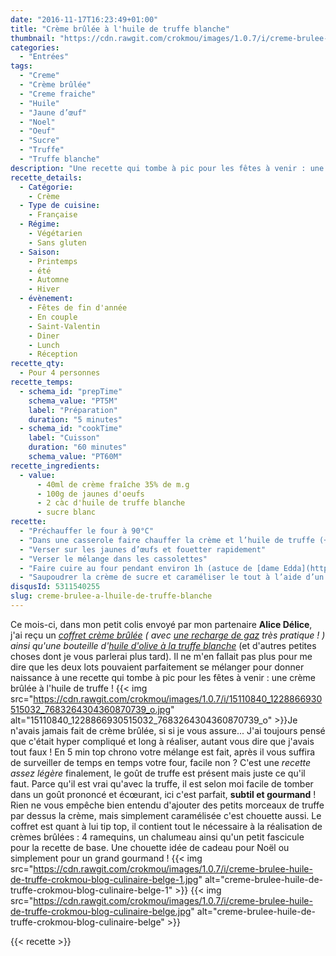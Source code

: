 ```yaml
---
date: "2016-11-17T16:23:49+01:00"
title: "Crème brûlée à l'huile de truffe blanche"
thumbnail: "https://cdn.rawgit.com/crokmou/images/1.0.7/i/creme-brulee-huile-de-truffe-crokmou-blog-culinaire-belge.gif"
categories:
  - "Entrées"
tags:
  - "Creme"
  - "Crème brûlée"
  - "Creme fraiche"
  - "Huile"
  - "Jaune d’œuf"
  - "Noel"
  - "Oeuf"
  - "Sucre"
  - "Truffe"
  - "Truffe blanche"
description: "Une recette qui tombe à pic pour les fêtes à venir : une crème brûlée à l'huile de truffe ! Ce mois-ci, dans mon petit colis envoyé..."
recette_details:
  - Catégorie:
    - Crème
  - Type de cuisine:
    - Française
  - Régime:
    - Végétarien
    - Sans gluten
  - Saison:
    - Printemps
    - été
    - Automne
    - Hiver
  - évènement:
    - Fêtes de fin d'année
    - En couple
    - Saint-Valentin
    - Diner
    - Lunch
    - Réception
recette_qty:
  - Pour 4 personnes
recette_temps:
  - schema_id: "prepTime"
    schema_value: "PT5M"
    label: "Préparation"
    duration: "5 minutes"
  - schema_id: "cookTime"
    label: "Cuisson"
    duration: "60 minutes"
    schema_value: "PT60M"
recette_ingredients:
  - value:
      - 40ml de crème fraîche 35% de m.g
      - 100g de jaunes d'oeufs
      - 2 càc d'huile de truffe blanche
      - sucre blanc
recette:
  - "Préchauffer le four à 90°C"
  - "Dans une casserole faire chauffer la crème et l’huile de truffe (+ morceaux de truffes si l’envie vous en dit), la crème doit être chaude mais pas bouillante"
  - "Verser sur les jaunes d’œufs et fouetter rapidement"
  - "Verser le mélange dans les cassolettes"
  - "Faire cuire au four pendant environ 1h (astuce de [dame Edda](http://www.undejeunerdesoleil.com/2015/03/creme-brulee-vanille-recette-trois-astuces.html), bien plus pratique et aussi bon que la cuisson au bain marie), la crème ne doit jamais bouillir, celle-ci doit former petit à petit une pellicule à la surface. Lorsque la pellicule est présente et que lorsqu’on pose son doigts dessus, celle-ci ne colle pas, alors votre crème brûlée est cuite !"
  - "Saupoudrer la crème de sucre et caraméliser le tout à l’aide d’un chalumeau (ou sous le grill du four mais cela ne donne pas la même chose) Tips : Si vous souhaitez déguster votre crème brûlée un peu plus tard après cuisson, il vous suffit de la laisser au frigo jusqu’au service, à ce moment là vous pourrez ajouter le sucre et caraméliser l’entrée !"
disqusId: 5311540255
slug: creme-brulee-a-lhuile-de-truffe-blanche
---
```


Ce mois-ci, dans mon petit colis envoyé par mon partenaire **Alice Délice**, j'ai reçu un _[coffret crème brûlée](https://www.alicedelice.com/autre-kit-a-patisserie/coffret-cremes-brulees-maison-1014303.html) ( avec [une recharge de gaz](https://www.alicedelice.com/accessoire-a-patisserie/recharge-de-gaz-1015115.html) très pratique ! ) ainsi qu'une bouteille d'[huile d'olive à la truffe blanche](https://www.alicedelice.com/huile/huile-olive-truffe-blanche-1017892.html)_ (et d'autres petites choses dont je vous parlerai plus tard). Il ne m'en fallait pas plus pour me dire que les deux lots pouvaient parfaitement se mélanger pour donner naissance à une recette qui tombe à pic pour les fêtes à venir : une crème brûlée à l'huile de truffe ! {{< img src="https://cdn.rawgit.com/crokmou/images/1.0.7/i/15110840_1228866930515032_7683264304360870739_o.jpg" alt="15110840_1228866930515032_7683264304360870739_o" >}}Je n'avais jamais fait de crème brûlée, si si je vous assure... J'ai toujours pensé que c'était hyper compliqué et long à réaliser, autant vous dire que j'avais tout faux ! En 5 min top chrono votre mélange est fait, après il vous suffira de surveiller de temps en temps votre four, facile non ? C'est une _recette assez légère_ finalement, le goût de truffe est présent mais juste ce qu'il faut. Parce qu'il est vrai qu'avec la truffe, il est selon moi facile de tomber dans un goût prononcé et écœurant, ici c'est parfait, **subtil et gourmand** ! Rien ne vous empêche bien entendu d'ajouter des petits morceaux de truffe par dessus la crème, mais simplement caramélisée c'est chouette aussi. Le coffret est quant à lui tip top, il contient tout le nécessaire à la réalisation de crèmes brûlées : 4 ramequins, un chalumeau ainsi qu'un petit fascicule pour la recette de base. Une chouette idée de cadeau pour Noël ou simplement pour un grand gourmand ! {{< img src="https://cdn.rawgit.com/crokmou/images/1.0.7/i/creme-brulee-huile-de-truffe-crokmou-blog-culinaire-belge-1.jpg" alt="creme-brulee-huile-de-truffe-crokmou-blog-culinaire-belge-1" >}} {{< img src="https://cdn.rawgit.com/crokmou/images/1.0.7/i/creme-brulee-huile-de-truffe-crokmou-blog-culinaire-belge.jpg" alt="creme-brulee-huile-de-truffe-crokmou-blog-culinaire-belge" >}}

{{< recette >}}

